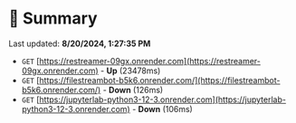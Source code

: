 # 📖 Summary
Last updated: **8/20/2024, 1:27:35 PM**

- `GET` [https://restreamer-09gx.onrender.com](https://restreamer-09gx.onrender.com) - **Up** (23478ms)
- `GET` [https://filestreambot-b5k6.onrender.com/](https://filestreambot-b5k6.onrender.com/) - **Down** (126ms)
- `GET` [https://jupyterlab-python3-12-3.onrender.com](https://jupyterlab-python3-12-3.onrender.com) - **Down** (106ms)
